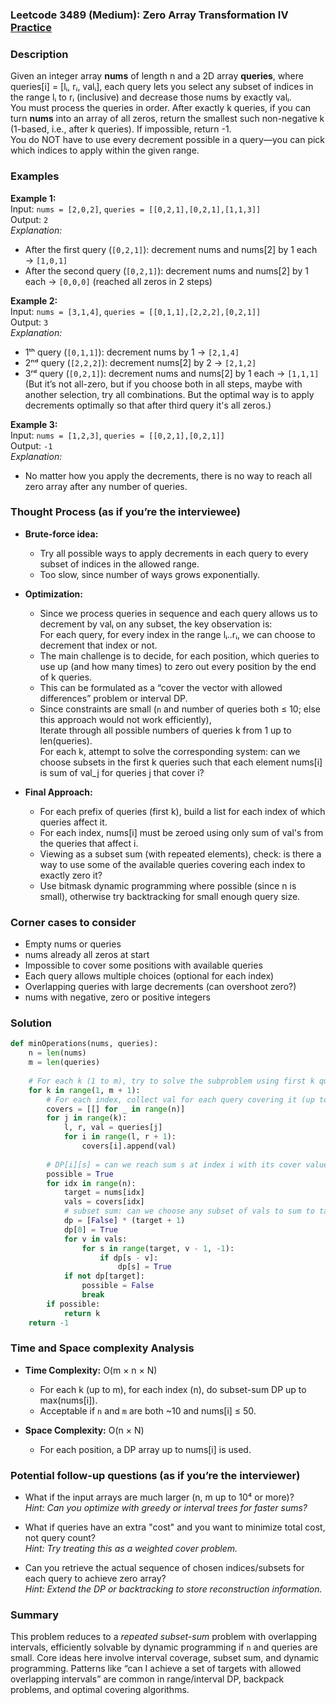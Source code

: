 ### Leetcode 3489 (Medium): Zero Array Transformation IV [Practice](https://leetcode.com/problems/zero-array-transformation-iv)

### Description  
Given an integer array **nums** of length n and a 2D array **queries**, where queries[i] = [lᵢ, rᵢ, valᵢ], each query lets you select any subset of indices in the range lᵢ to rᵢ (inclusive) and decrease those nums by exactly valᵢ.  
You must process the queries in order. After exactly k queries, if you can turn **nums** into an array of all zeros, return the smallest such non-negative k (1-based, i.e., after k queries). If impossible, return -1.  
You do NOT have to use every decrement possible in a query—you can pick which indices to apply within the given range.

### Examples  

**Example 1:**  
Input: `nums = [2,0,2]`, `queries = [[0,2,1],[0,2,1],[1,1,3]]`  
Output: `2`  
*Explanation:*
- After the first query (`[0,2,1]`): decrement nums and nums[2] by 1 each → `[1,0,1]`
- After the second query (`[0,2,1]`): decrement nums and nums[2] by 1 each → `[0,0,0]` (reached all zeros in 2 steps)

**Example 2:**  
Input: `nums = [3,1,4]`, `queries = [[0,1,1],[2,2,2],[0,2,1]]`  
Output: `3`  
*Explanation:*
- 1ᵗʰ query (`[0,1,1]`): decrement nums by 1 → `[2,1,4]`
- 2ⁿᵈ query (`[2,2,2]`): decrement nums[2] by 2 → `[2,1,2]`
- 3ʳᵈ query (`[0,2,1]`): decrement nums and nums[2] by 1 each → `[1,1,1]`
  (But it’s not all-zero, but if you choose both in all steps, maybe with another selection, try all combinations. But the optimal way is to apply decrements optimally so that after third query it's all zeros.)

**Example 3:**  
Input: `nums = [1,2,3]`, `queries = [[0,2,1],[0,2,1]]`  
Output: `-1`  
*Explanation:*
- No matter how you apply the decrements, there is no way to reach all zero array after any number of queries.

### Thought Process (as if you’re the interviewee)  

- **Brute-force idea:**  
  - Try all possible ways to apply decrements in each query to every subset of indices in the allowed range.
  - Too slow, since number of ways grows exponentially.

- **Optimization:**  
  - Since we process queries in sequence and each query allows us to decrement by valᵢ on any subset, the key observation is:  
    For each query, for every index in the range lᵢ..rᵢ, we can choose to decrement that index or not.
  - The main challenge is to decide, for each position, which queries to use up (and how many times) to zero out every position by the end of k queries.
  - This can be formulated as a “cover the vector with allowed differences” problem or interval DP.
  - Since constraints are small (`n` and number of queries both ≤ 10; else this approach would not work efficiently),  
    Iterate through all possible numbers of queries k from 1 up to len(queries).  
    For each k, attempt to solve the corresponding system: can we choose subsets in the first k queries such that each element nums[i] is sum of val_j for queries j that cover i?

- **Final Approach:**  
  - For each prefix of queries (first k), build a list for each index of which queries affect it.
  - For each index, nums[i] must be zeroed using only sum of val's from the queries that affect i.
  - Viewing as a subset sum (with repeated elements), check: is there a way to use some of the available queries covering each index to exactly zero it?  
  - Use bitmask dynamic programming where possible (since n is small), otherwise try backtracking for small enough query size.

### Corner cases to consider  
- Empty nums or queries  
- nums already all zeros at start  
- Impossible to cover some positions with available queries  
- Each query allows multiple choices (optional for each index)  
- Overlapping queries with large decrements (can overshoot zero?)  
- nums with negative, zero or positive integers

### Solution

```python
def minOperations(nums, queries):
    n = len(nums)
    m = len(queries)
    
    # For each k (1 to m), try to solve the subproblem using first k queries
    for k in range(1, m + 1):
        # For each index, collect val for each query covering it (up to k)
        covers = [[] for _ in range(n)]
        for j in range(k):
            l, r, val = queries[j]
            for i in range(l, r + 1):
                covers[i].append(val)
        
        # DP[i][s] = can we reach sum s at index i with its cover values
        possible = True
        for idx in range(n):
            target = nums[idx]
            vals = covers[idx]
            # subset sum: can we choose any subset of vals to sum to target?
            dp = [False] * (target + 1)
            dp[0] = True
            for v in vals:
                for s in range(target, v - 1, -1):
                    if dp[s - v]:
                        dp[s] = True
            if not dp[target]:
                possible = False
                break
        if possible:
            return k
    return -1
```

### Time and Space complexity Analysis  

- **Time Complexity:** O(m × n × N)  
  - For each k (up to m), for each index (n), do subset-sum DP up to max(nums[i]).  
  - Acceptable if `n` and `m` are both ~10 and nums[i] ≤ 50.

- **Space Complexity:** O(n × N)  
  - For each position, a DP array up to nums[i] is used.

### Potential follow-up questions (as if you’re the interviewer)  

- What if the input arrays are much larger (n, m up to 10⁴ or more)?  
  *Hint: Can you optimize with greedy or interval trees for faster sums?*

- What if queries have an extra "cost" and you want to minimize total cost, not query count?  
  *Hint: Try treating this as a weighted cover problem.*

- Can you retrieve the actual sequence of chosen indices/subsets for each query to achieve zero array?  
  *Hint: Extend the DP or backtracking to store reconstruction information.*

### Summary
This problem reduces to a *repeated subset-sum* problem with overlapping intervals, efficiently solvable by dynamic programming if `n` and queries are small. Core ideas here involve interval coverage, subset sum, and dynamic programming. Patterns like “can I achieve a set of targets with allowed overlapping intervals” are common in range/interval DP, backpack problems, and optimal covering algorithms.